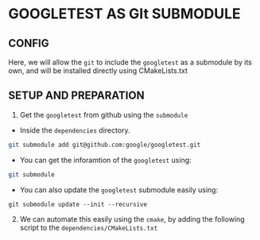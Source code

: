 # GOOGLETEST AS GIt SUBMODULE

## CONFIG

Here, we will allow the `git` to include the `googletest` as a submodule by
its own, and will be installed directly using CMakeLists.txt

## SETUP AND PREPARATION

1. Get the `googletest` from github using the `submodule`
- Inside the `dependencies` directory.

```sh
git submodule add git@github.com:google/googletest.git
```
- You can get the inforamtion of the `googletest` using:

```sh
git submodule
```
- You can also update the `googletest` submodule easily using:

```git
git submodule update --init --recursive
```

2. We can automate this easily using the `cmake`, by adding the following script to the `dependencies/CMakeLists.txt`

